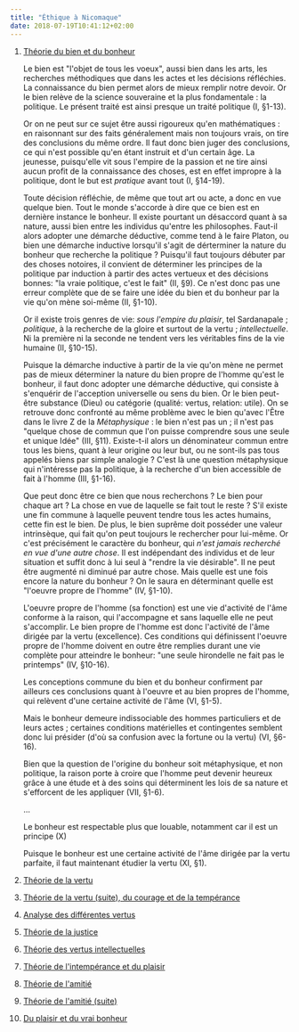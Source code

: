 ```yaml
---
title: "Éthique à Nicomaque"
date: 2018-07-19T10:41:12+02:00
---
```


1. <u>Théorie du bien et du bonheur</u>

	Le bien est "l'objet de tous les voeux", aussi bien dans les arts, les recherches méthodiques que dans les actes
	et les décisions réfléchies. La connaissance du bien permet alors de mieux remplir notre devoir. Or le bien relève de
	la science souveraine et la plus fondamentale : la politique. Le présent traité est ainsi presque un traité politique (I, §1-13).
	
	Or on ne peut sur ce sujet être aussi rigoureux qu'en mathématiques : en raisonnant sur des faits généralement mais
	non toujours vrais, on tire des conclusions du même ordre. Il faut donc bien juger des conclusions, ce qui n'est possible qu'en étant instruit et d'un certain âge. La jeunesse, puisqu'elle vit sous l'empire de la passion et ne tire ainsi aucun profit de la connaissance des choses, est en effet impropre à la politique, dont le but est *pratique* avant tout (I, §14-19).

	Toute décision réfléchie, de même que tout art ou acte, a donc en vue quelque bien. Tout le monde s'accorde à dire que ce bien est en dernière instance le bonheur. Il existe pourtant un désaccord quant à sa nature, aussi bien entre les individus qu'entre les philosophes. Faut-il alors adopter une démarche déductive, comme tend à le faire Platon, ou bien une démarche inductive lorsqu'il s'agit de dérterminer la nature du bonheur que recherche la politique ? Puisqu'il faut toujours débuter par des choses notoires, il convient de déterminer les principes de la politique par induction à partir des actes vertueux et des décisions bonnes: "la vraie politique, c'est le fait" (II, §9). Ce n'est donc pas une erreur complète que de se faire une idée du bien et du bonheur par la vie qu'on mène soi-même (II, §1-10).

	Or il existe trois genres de vie: *sous l'empire du plaisir*, tel Sardanapale ; *politique*, à la recherche de la gloire et surtout de la vertu ; *intellectuelle*. Ni la première ni la seconde ne tendent vers les véritables fins de la vie humaine (II, §10-15).

	Puisque la démarche inductive à partir de la vie qu'on mène ne permet pas de mieux déterminer la nature du bien propre de l'homme qu'est le bonheur, il faut donc adopter une démarche déductive, qui consiste à s'enquérir de l'acception universelle ou sens du bien. Or le bien peut-être substance (Dieu) ou catégorie (qualité: vertus, relation: utile). On se retrouve donc confronté au même problème avec le bien qu'avec l'Être dans le livre Z de la *Métaphysique* : le bien n'est pas un ; il n'est pas "quelque chose de commun que l'on puisse comprendre sous une seule et unique Idée" (III, §11). Existe-t-il alors un dénominateur commun entre tous les biens, quant à leur origine ou leur but, ou ne sont-ils pas tous appelés biens par simple analogie ? C'est là une question métaphysique qui n'intéresse pas la politique, à la recherche d'un bien accessible de fait à l'homme (III, §1-16).

	Que peut donc être ce bien que nous recherchons ? Le bien pour chaque art ? La chose en vue de laquelle se fait tout le reste ? S'il existe une fin commune à laquelle peuvent tendre tous les actes humains, cette fin est le bien. De plus, le bien suprême doit posséder une valeur intrinsèque, qui fait qu'on peut toujours le rechercher pour lui-même. Or c'est précisément le caractère du bonheur, qui *n'est jamais recherché en vue d'une autre chose*. Il est indépendant des individus et de leur situation et suffit donc à lui seul à "rendre la vie désirable". Il ne peut être augmenté ni diminué par autre chose. Mais quelle est une fois encore la nature du bonheur ? On le saura en déterminant quelle est "l'oeuvre propre de l'homme" (IV, §1-10).

	L'oeuvre propre de l'homme (sa fonction) est une vie d'activité de l'âme conforme à la raison, qui l'accompagne et sans laquelle elle ne peut s'accomplir. Le bien propre de l'homme est donc l'activité de l'âme dirigée par la vertu (excellence). Ces conditions qui définissent l'oeuvre propre de l'homme doivent en outre être remplies durant une vie complète pour atteindre le bonheur: "une seule hirondelle ne fait pas le printemps" (IV, §10-16).

	Les conceptions commune du bien et du bonheur confirment par ailleurs ces conclusions quant à l'oeuvre et au bien propres de l'homme, qui relèvent d'une certaine activité de l'âme (VI, §1-5).

	Mais le bonheur demeure indissociable des hommes particuliers et de leurs actes ; certaines conditions matérielles et contingentes semblent donc lui présider (d'où sa confusion avec la fortune ou la vertu) (VI, §6-16).

	Bien que la question de l'origine du bonheur soit métaphysique, et non politique, la raison porte à croire que l'homme peut devenir heureux grâce à une étude et à des soins qui déterminent les lois de sa nature et s'efforcent de les appliquer (VII, §1-6).

	...

	Le bonheur est respectable plus que louable, notamment car il est un principe (X)

	Puisque le bonheur est une certaine activité de l'âme dirigée par la vertu parfaite, il faut maintenant étudier la vertu (XI, §1).



1. <u>Théorie de la vertu</u>

1. <u>Théorie de la vertu (suite), du courage et de la tempérance</u>

1. <u>Analyse des différentes vertus</u>

1. <u>Théorie de la justice</u>

1. <u>Théorie des vertus intellectuelles</u>

1. <u>Théorie de l'intempérance et du plaisir</u>

1. <u>Théorie de l'amitié</u>

1. <u>Théorie de l'amitié (suite)</u>

1. <u>Du plaisir et du vrai bonheur</u>
